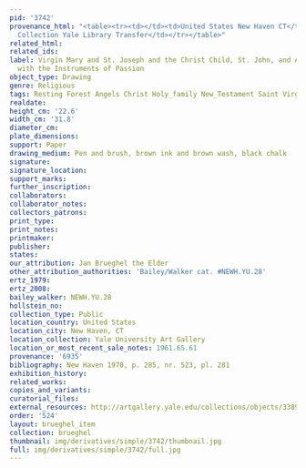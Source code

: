 ```yaml
---
pid: '3742'
provenance_html: "<table><tr><td></td><td>United States New Haven CT</td><td>Egmont
  Collection Yale Library Transfer</td></tr></table>"
related_html: 
related_ids: 
label: Virgin Mary and St. Joseph and the Christ Child, St. John, and Angels Playing
  with the Instruments of Passion
object_type: Drawing
genre: Religious
tags: Resting Forest Angels Christ Holy_family New_Testament Saint Virgin_Mary
realdate: 
height_cm: '22.6'
width_cm: '31.8'
diameter_cm: 
plate_dimensions: 
support: Paper
drawing_medium: Pen and brush, brown ink and brown wash, black chalk
signature: 
signature_location: 
support_marks: 
further_inscription: 
collaborators: 
collaborator_notes: 
collectors_patrons: 
print_type: 
print_notes: 
printmaker: 
publisher: 
states: 
our_attribution: Jan Brueghel the Elder
other_attribution_authorities: 'Bailey/Walker cat. #NEWH.YU.28'
ertz_1979: 
ertz_2008: 
bailey_walker: NEWH.YU.28
hollstein_no: 
collection_type: Public
location_country: United States
location_city: New Haven, CT
location_collection: Yale University Art Gallery
location_or_most_recent_sale_notes: 1961.65.61
provenance: '6935'
bibliography: New Haven 1970, p. 285, nr. 523, pl. 281
exhibition_history: 
related_works: 
copies_and_variants: 
curatorial_files: 
external_resources: http://artgallery.yale.edu/collections/objects/33892
order: '524'
layout: brueghel_item
collection: brueghel
thumbnail: img/derivatives/simple/3742/thumbnail.jpg
full: img/derivatives/simple/3742/full.jpg
---
```

